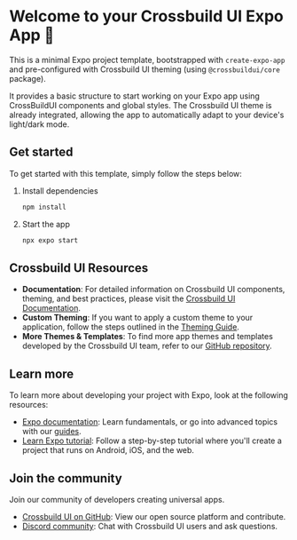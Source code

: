 # Welcome to your Crossbuild UI Expo App 👋

This is a minimal Expo project template, bootstrapped with `create-expo-app` and pre-configured with Crossbuild UI theming (using `@crossbuildui/core` package).

It provides a basic structure to start working on your Expo app using CrossBuildUI components and global styles. The Crossbuild UI theme is already integrated, allowing the app to automatically adapt to your device's light/dark mode.

## Get started

To get started with this template, simply follow the steps below:

1. Install dependencies

   ```bash
   npm install
   ```

2. Start the app

   ```bash
   npx expo start
   ```

## Crossbuild UI Resources

- **Documentation**: For detailed information on Crossbuild UI components, theming, and best practices, please visit the [Crossbuild UI Documentation](https://www.crossbuildui.com/docs/getting-started/introduction).
- **Custom Theming**: If you want to apply a custom theme to your application, follow the steps outlined in the [Theming Guide](https://www.crossbuildui.com/docs/getting-started/theming).
- **More Themes & Templates**: To find more app themes and templates developed by the Crossbuild UI team, refer to our [GitHub repository](https://github.com/crossbuildui/crossbuildui).

## Learn more

To learn more about developing your project with Expo, look at the following resources:

- [Expo documentation](https://docs.expo.dev/): Learn fundamentals, or go into advanced topics with our [guides](https://docs.expo.dev/guides).
- [Learn Expo tutorial](https://docs.expo.dev/tutorial/introduction/): Follow a step-by-step tutorial where you'll create a project that runs on Android, iOS, and the web.

## Join the community

Join our community of developers creating universal apps.

- [Crossbuild UI on GitHub](https://github.com/crossbuildui/): View our open source platform and contribute.
- [Discord community](https://discord.gg/UNFyAjsp): Chat with Crossbuild UI users and ask questions.
